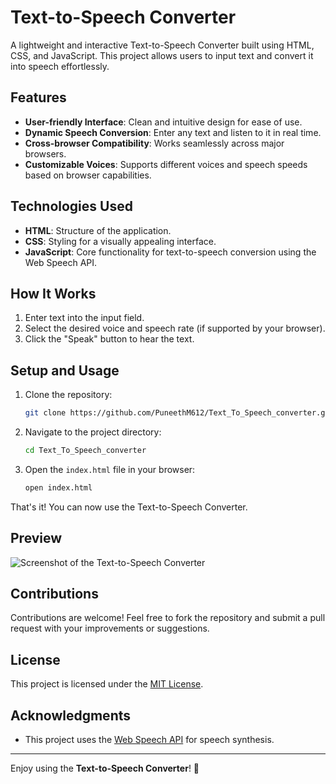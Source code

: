 # Text-to-Speech Converter

A lightweight and interactive Text-to-Speech Converter built using HTML, CSS, and JavaScript. This project allows users to input text and convert it into speech effortlessly.

## Features

- **User-friendly Interface**: Clean and intuitive design for ease of use.
- **Dynamic Speech Conversion**: Enter any text and listen to it in real time.
- **Cross-browser Compatibility**: Works seamlessly across major browsers.
- **Customizable Voices**: Supports different voices and speech speeds based on browser capabilities.

## Technologies Used

- **HTML**: Structure of the application.
- **CSS**: Styling for a visually appealing interface.
- **JavaScript**: Core functionality for text-to-speech conversion using the Web Speech API.

## How It Works

1. Enter text into the input field.
2. Select the desired voice and speech rate (if supported by your browser).
3. Click the "Speak" button to hear the text.

## Setup and Usage

1. Clone the repository:
   ```bash
   git clone https://github.com/PuneethM612/Text_To_Speech_converter.git
   ```

2. Navigate to the project directory:
   ```bash
   cd Text_To_Speech_converter
   ```

3. Open the `index.html` file in your browser:
   ```bash
   open index.html
   ```

That's it! You can now use the Text-to-Speech Converter.

## Preview

![Screenshot of the Text-to-Speech Converter](assets/preview.png)

## Contributions

Contributions are welcome! Feel free to fork the repository and submit a pull request with your improvements or suggestions.

## License

This project is licensed under the [MIT License](LICENSE).

## Acknowledgments

- This project uses the [Web Speech API](https://developer.mozilla.org/en-US/docs/Web/API/Web_Speech_API) for speech synthesis.

---

Enjoy using the **Text-to-Speech Converter**! 🚀
